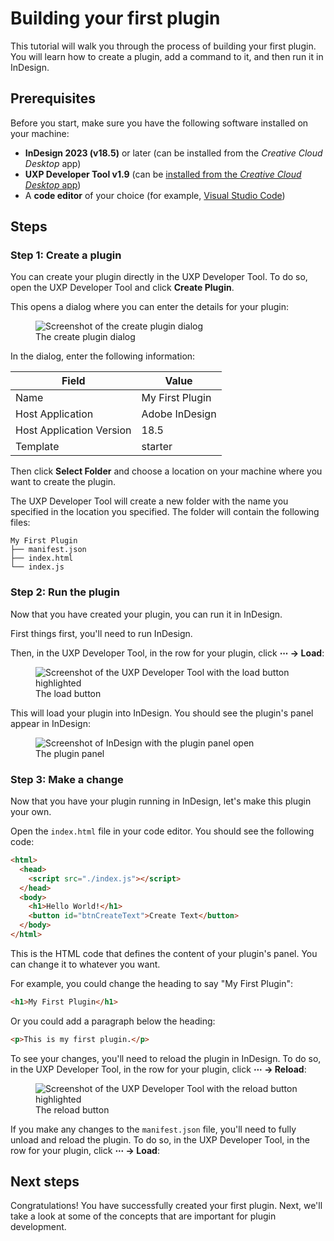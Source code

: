 # Building your first plugin

This tutorial will walk you through the process of building your first plugin. You will learn how to create a plugin, add a command to it, and then run it in InDesign.

## Prerequisites

Before you start, make sure you have the following software installed on your machine:

- **InDesign 2023 (v18.5)** or later (can be installed from the _Creative Cloud Desktop_ app)
- **UXP Developer Tool v1.9** (can be [installed from the _Creative Cloud Desktop_ app](https://creativecloud.adobe.com/apps/download/uxp-developer-tools))
- A **code editor** of your choice (for example, [Visual Studio Code](https://code.visualstudio.com/))

## Steps

### Step 1: Create a plugin

You can create your plugin directly in the UXP Developer Tool. To do so, open the UXP Developer Tool and click **Create Plugin**.

This opens a dialog where you can enter the details for your plugin:

<figure>
  <img src="https://picsum.photos/1280/720" alt="Screenshot of the create plugin dialog" />
  <figcaption>The create plugin dialog</figcaption>
</figure>

In the dialog, enter the following information:

| Field                    | Value             |
|--------------------------|-------------------|
| Name                     | My First Plugin   |
| Host Application         | Adobe InDesign    |
| Host Application Version | 18.5              |
| Template                 | starter           |

[//]: # (TODO: Fix according to actual UDT data and version requirements)
[//]: # (TODO: Add template "starter" with the code below to UDT)

Then click **Select Folder** and choose a location on your machine where you want to create the plugin.

The UXP Developer Tool will create a new folder with the name you specified in the location you specified. The folder will contain the following files:

```
My First Plugin
├── manifest.json
├── index.html
└── index.js
```

### Step 2: Run the plugin

Now that you have created your plugin, you can run it in InDesign.

First things first, you'll need to run InDesign.

Then, in the UXP Developer Tool, in the row for your plugin, click **⋯ &rarr; Load**:

<figure>
  <img src="https://picsum.photos/1280/720" alt="Screenshot of the UXP Developer Tool with the load button highlighted" />
  <figcaption>The load button</figcaption>
</figure>

This will load your plugin into InDesign. You should see the plugin's panel appear in InDesign:

<figure>
  <img src="https://picsum.photos/1280/720" alt="Screenshot of InDesign with the plugin panel open" />
  <figcaption>The plugin panel</figcaption>
</figure>

### Step 3: Make a change

Now that you have your plugin running in InDesign, let's make this plugin your own.

Open the `index.html` file in your code editor. You should see the following code:

```html
<html>
  <head>
    <script src="./index.js"></script>
  </head>
  <body>
    <h1>Hello World!</h1>
    <button id="btnCreateText">Create Text</button>
  </body>
</html>
```

This is the HTML code that defines the content of your plugin's panel. You can change it to whatever you want.

For example, you could change the heading to say "My First Plugin":

```html
<h1>My First Plugin</h1>
```

Or you could add a paragraph below the heading:

```html
<p>This is my first plugin.</p>
```

To see your changes, you'll need to reload the plugin in InDesign. To do so, in the UXP Developer Tool, in the row for your plugin, click **⋯ &rarr; Reload**:

<figure>
  <img src="https://picsum.photos/1280/720" alt="Screenshot of the UXP Developer Tool with the reload button highlighted" />
  <figcaption>The reload button</figcaption>
</figure>

<InlineAlert slots="text" />

If you make any changes to the `manifest.json` file, you'll need to fully unload and reload the plugin. To do so, in the UXP Developer Tool, in the row for your plugin, click **⋯ &rarr; Load**:


## Next steps

Congratulations! You have successfully created your first plugin. Next, we'll take a look at some of the concepts that are important for plugin development.
